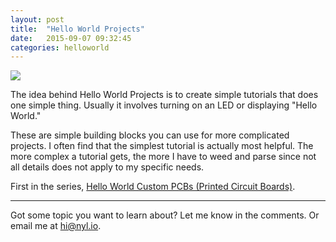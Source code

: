```yaml
---
layout: post
title:  "Hello World Projects"
date:   2015-09-07 09:32:45
categories: helloworld
---
```

![](https://nyl.ghost.io/content/images/2015/09/helloworld.jpg)

The idea behind Hello World Projects is to create simple tutorials that does one simple thing. Usually it involves turning on an LED or displaying "Hello World." 

These are simple building blocks you can use for more complicated projects. I often find that the simplest tutorial is actually most helpful. The more complex a tutorial gets, the more I have to weed and parse since not all details does not apply to my specific needs. 

First in the series, [Hello World Custom PCBs (Printed Circuit Boards)](http://blog.nyl.io/hello-world-custom-pcb-fritzing/).

---

Got some topic you want to learn about? Let me know in the comments. Or email me at [hi@nyl.io](mailto:hi@nyl.io).